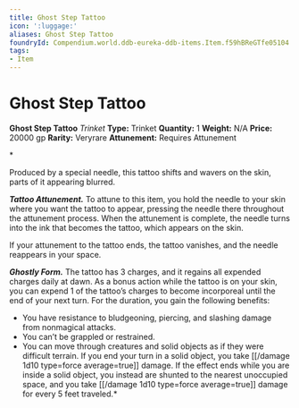 ```yaml
---
title: Ghost Step Tattoo
icon: ':luggage:'
aliases: Ghost Step Tattoo
foundryId: Compendium.world.ddb-eureka-ddb-items.Item.f59hBReGTfe05104
tags:
- Item
---
```


# Ghost Step Tattoo

**Ghost Step Tattoo**
_Trinket_
**Type:** Trinket
**Quantity:** 1
**Weight:** N/A
**Price:** 20000 gp
**Rarity:** Veryrare
**Attunement:** Requires Attunement

*<p>Produced by a special needle, this tattoo shifts and wavers on the skin, parts of it appearing blurred.

***Tattoo Attunement.*** To attune to this item, you hold the needle to your skin where you want the tattoo to appear, pressing the needle there throughout the attunement process. When the attunement is complete, the needle turns into the ink that becomes the tattoo, which appears on the skin.

If your attunement to the tattoo ends, the tattoo vanishes, and the needle reappears in your space.

***Ghostly Form.*** The tattoo has 3 charges, and it regains all expended charges daily at dawn. As a bonus action while the tattoo is on your skin, you can expend 1 of the tattoo’s charges to become incorporeal until the end of your next turn. For the duration, you gain the following benefits:</p>
* You have resistance to bludgeoning, piercing, and slashing damage from nonmagical attacks.
* You can’t be grappled or restrained.
* You can move through creatures and solid objects as if they were difficult terrain. If you end your turn in a solid object, you take  [[/damage 1d10 type=force average=true]] damage. If the effect ends while you are inside a solid object, you instead are shunted to the nearest unoccupied space, and you take  [[/damage 1d10 type=force average=true]] damage for every 5 feet traveled.*